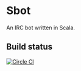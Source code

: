 # Sbot
An IRC bot written in Scala.

## Build status

[![Circle CI](https://circleci.com/gh/nadams/scalabot/tree/develop.svg?style=svg)](https://circleci.com/gh/nadams/scalabot/tree/develop)

